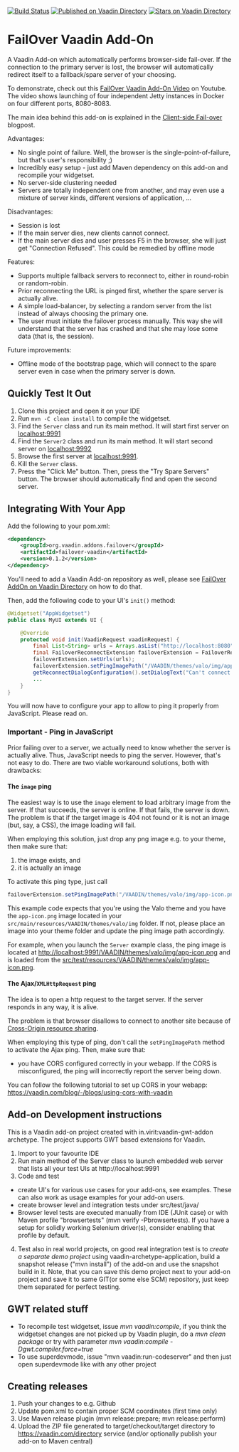 [![Build Status](https://travis-ci.org/mvysny/failover-vaadin.svg?branch=master)](https://travis-ci.org/mvysny/failover-vaadin)
[![Published on Vaadin  Directory](https://img.shields.io/badge/Vaadin%20Directory-published-00b4f0.svg)](https://vaadin.com/directory/component/failover-vaadin)
[![Stars on Vaadin Directory](https://img.shields.io/vaadin-directory/star/failover-vaadin.svg)](https://vaadin.com/directory/component/failover-vaadin)

# FailOver Vaadin Add-On

A Vaadin Add-on which automatically performs browser-side fail-over. If the connection to the primary server is lost,
the browser will automatically redirect itself to a fallback/spare server of your choosing.

To demonstrate, check out this [FailOver Vaadin Add-On Video](https://www.youtube.com/watch?v=hWkMIDWM-E8) on Youtube.
The video shows launching of four independent Jetty instances in Docker on four different ports, 8080-8083.

The main idea behind this add-on is explained in the [Client-side Fail-over](https://vaadin.com/blog/-/blogs/client-side-fail-over) blogpost.

Advantages:

* No single point of failure. Well, the browser is the single-point-of-failure, but that's user's responsibility ;)
* Incredibly easy setup - just add Maven dependency on this add-on and recompile your widgetset.
* No server-side clustering needed
* Servers are totally independent one from another, and may even use a mixture of server kinds,
  different versions of application, ...

Disadvantages:

* Session is lost
* If the main server dies, new clients cannot connect.
* If the main server dies and user presses F5 in the browser, she will just get "Connection Refused".
  This could be remedied by offline mode

Features:

* Supports multiple fallback servers to reconnect to, either in round-robin or random-robin.
* Prior reconnecting the URL is pinged first, whether the spare server is actually alive.
* A simple load-balancer, by selecting a random server from the list instead of always choosing the primary one.
* The user must initiate the failover process manually. This way she will understand that the server has crashed and that she may lose some data (that is, the session).

Future improvements:

* Offline mode of the bootstrap page, which will connect to the spare server even 
  in case when the primary server is down.

## Quickly Test It Out

1. Clone this project and open it on your IDE
2. Run `mvn -C clean install` to compile the widgetset.
3. Find the `Server` class and run its main method. It will start first server on [localhost:9991](http://localhost:9991/com.vaadin.failover.BasicFailoverUsageUI)
4. Find the `Server2` class and run its main method. It will start second server on [localhost:9992](http://localhost:9992/com.vaadin.failover.BasicFailoverUsageUI)
5. Browse the first server at [localhost:9991](http://localhost:9991/com.vaadin.failover.BasicFailoverUsageUI).
6. Kill the `Server` class.
7. Press the "Click Me" button. Then, press the "Try Spare Servers" button. The browser should automatically find and
   open the second server.

## Integrating With Your App

Add the following to your pom.xml:
```xml
<dependency>
    <groupId>org.vaadin.addons.failover</groupId>
    <artifactId>failover-vaadin</artifactId>
    <version>0.1.2</version>
</dependency>
```
You'll need to add a Vaadin Add-on repository as well, please see [FailOver AddOn on Vaadin Directory](https://vaadin.com/directory#!addon/failover-vaadin) on how to do that.

Then, add the following code to your UI's `init()` method:

```java
@Widgetset("AppWidgetset")
public class MyUI extends UI {

    @Override
    protected void init(VaadinRequest vaadinRequest) {
        final List<String> urls = Arrays.asList("http://localhost:8080", "http://localhost:8081", "http://localhost:8082", "http://localhost:8083");
        final FailoverReconnectExtension failoverExtension = FailoverReconnectExtension.addTo(this);
        failoverExtension.setUrls(urls);
        failoverExtension.setPingImagePath("/VAADIN/themes/valo/img/app-icon.png");
        getReconnectDialogConfiguration().setDialogText("Can't connect to the server. The network may be down, or the server has crashed. Press the 'Try Spare Servers' button to try to connect to fallback server.");
        ...
    }
}
```

You will now have to configure your app to allow to ping it properly from JavaScript. Please read on.

### Important - Ping in JavaScript

Prior failing over to a server, we actually need to know whether the server is actually alive. Thus, JavaScript needs to ping the server.
However, that's not easy to do. There are two viable workaround solutions, both with drawbacks:

#### The `image` ping

The easiest way is to use the `image` element to load arbitrary image from the server. If that succeeds, the server is online. 
If that fails, the server is down. The problem is that if the target image is 404 not found or
it is not an image (but, say, a CSS), the image loading will fail.

When employing this solution, just drop any png image e.g. to your theme, then make sure that:

1. the image exists, and
2. it is actually an image

To activate this ping type, just call
```java
failoverExtension.setPingImagePath("/VAADIN/themes/valo/img/app-icon.png");
```

This example code expects that you're using the Valo theme and you have the `app-icon.png` image
located in your `src/main/resources/VAADIN/themes/valo/img` folder. If not, please place an image
into your theme folder and update the ping image path accordingly.

For example, when you launch the `Server` example class, the ping image is located at
[http://localhost:9991/VAADIN/themes/valo/img/app-icon.png](http://localhost:9991/VAADIN/themes/valo/img/app-icon.png)
and is loaded from the [src/test/resources/VAADIN/themes/valo/img/app-icon.png](src/test/resources/VAADIN/themes/valo/img).

#### The Ajax/`XMLHttpRequest` ping

The idea is to open a http request to the target server. If the server responds in any way, it is alive.

The problem is that browser disallows to connect to another site because of [Cross-Origin resource sharing](https://en.wikipedia.org/wiki/Cross-origin_resource_sharing). 

When employing this type of ping, don't call the `setPingImagePath` method to activate the Ajax ping. Then, make sure that:
 
* you have CORS configured correctly in your webapp. If the CORS is misconfigured, the ping will incorrectly report the server being down.

You can follow the following tutorial to set up CORS in your webapp: https://vaadin.com/blog/-/blogs/using-cors-with-vaadin

## Add-on Development instructions 

This is a Vaadin add-on project created with in.virit:vaadin-gwt-addon archetype.
The project supports GWT based extensions for Vaadin.

1. Import to your favourite IDE
2. Run main method of the Server class to launch embedded web server that lists all your test UIs at http://localhost:9991
3. Code and test
  * create UI's for various use cases for your add-ons, see examples. These can also work as usage examples for your add-on users.
  * create browser level and integration tests under src/test/java/
  * Browser level tests are executed manually from IDE (JUnit case) or with Maven profile "browsertests" (mvn verify -Pbrowsertests). If you have a setup for solidly working Selenium driver(s), consider enabling that profile by default.
4. Test also in real world projects, on good real integration test is to *create a separate demo project* using vaadin-archetype-application, build a snapshot release ("mvn install") of the add-on and use the snapshot build in it. Note, that you can save this demo project next to your add-on project and save it to same GIT(or some else SCM) repository, just keep them separated for perfect testing.


## GWT related stuff

* To recompile test widgetset, issue *mvn vaadin:compile*, if you think the widgetset changes are not picked up by Vaadin plugin, do a *mvn clean package* or try with parameter *mvn vaadin:compile -Dgwt.compiler.force=true*
* To use superdevmode, issue "mvn vaadin:run-codeserver" and then just open superdevmode like with any other project

## Creating releases

1. Push your changes to e.g. Github 
2. Update pom.xml to contain proper SCM coordinates (first time only)
3. Use Maven release plugin (mvn release:prepare; mvn release:perform)
4. Upload the ZIP file generated to target/checkout/target directory to https://vaadin.com/directory service (and/or optionally publish your add-on to Maven central)

